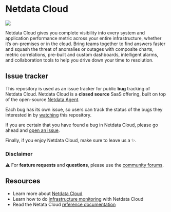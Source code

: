 # Netdata Cloud

![](https://www.netdata.cloud/wp-content/uploads/2020/11/cloud_overview-202011-v2-1280x782.png)

Netdata Cloud gives you complete visibility into every system and application performance metric across your entire infrastructure, whether it’s on-premises or in the cloud. Bring teams together to find answers faster and squash the threat of anomalies or outages with composite charts, metric correlations, pre-built and custom dashboards, intelligent alarms, and collaboration tools to help you drive down your time to resolution.

## Issue tracker

This repository is used as an issue tracker for public **bug** tracking of Netdata Cloud. Netdata Cloud is a **closed source** SaaS offering, built on top of the open-source [Netdata Agent](https://github.com/netdata/netdata).

Each bug has its own issue, so users can track the status of the bugs they interested in by [watching](https://docs.github.com/en/enterprise-server@2.20/github/receiving-notifications-about-activity-on-github/watching-and-unwatching-repositories) this repository.

If you are certain that you have found a bug in Netdata Cloud, please go ahead and [open an issue](https://github.com/netdata/netdata-cloud/issues/new/choose).

Finally, if you enjoy Netdata Cloud, make sure to leave us a ✨.

### Disclaimer

⚠️ For **feature requests** and **questions**, please use the [community forums](https://community.netdata.cloud).

## Resources

- Learn more about [Netdata Cloud](https://www.netdata.cloud/cloud/)
- Learn how to do [infrastructure monitoring](https://learn.netdata.cloud/docs/quickstart/infrastructure) with Netdata Cloud
- Read the Netata Cloud [reference documentation](https://learn.netdata.cloud/docs/cloud)


